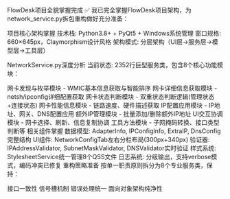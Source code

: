 FlowDesk项目全貌掌握完成 ✅
我已完全掌握FlowDesk项目架构，为network_service.py拆包重构做好充分准备：

项目核心架构掌握
技术栈: Python3.8+ + PyQt5 + Windows系统管理
窗口规格: 660×645px，Claymorphism设计风格
架构模式: 分层架构（UI层→服务层→模型层→工具层）

NetworkService.py深度分析
当前状态: 2352行巨型服务类，包含8个核心功能模块：

网卡发现与枚举模块 - WMIC基本信息获取与智能排序
网卡详细信息获取模块 - netsh/ipconfig详细配置获取
网卡状态判断模块 - 双重状态判断逻辑(管理状态+连接状态)
网卡性能信息模块 - 链路速度、硬件描述获取
IP配置应用模块 - IP地址、网关、DNS配置应用
额外IP管理模块 - 批量添加/删除额外IP地址
UI交互协调模块 - 网卡选择、刷新、信息复制协调
工具方法模块 - 子网掩码转换、接口类型判断等
相关组件掌握
数据模型: AdapterInfo, IPConfigInfo, ExtraIP, DnsConfig完整结构
UI组件: NetworkConfigTab左右分栏布局(300px+340px)
验证器: IPAddressValidator, SubnetMaskValidator, DNSValidator实时验证
样式系统: StylesheetService统一管理8个QSS文件
日志系统: 分级输出，支持verbose模式，编码冲突已修复
重构策略准备
按单一职责原则拆分为8个专业服务类，保持：

接口一致性
信号槽机制
错误处理统一
面向对象架构纯净性